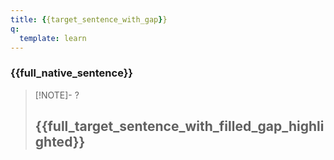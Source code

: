 ```yaml
---
title: {{target_sentence_with_gap}}
q:
  template: learn
---
```



### {{full_native_sentence}}

> [!NOTE]- ?
> ## {{full_target_sentence_with_filled_gap_highlighted}}
